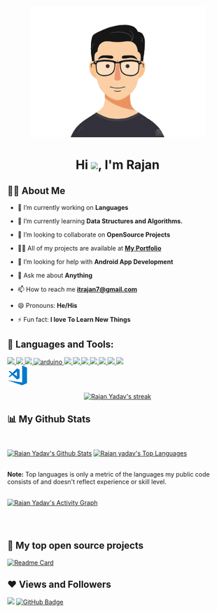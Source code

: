 <h1 align="center"><a href="#"><img width = "400px" height="auto" src="https://github.com/itrajan7/itrajan7/blob/main/11df2bc889722dab6946142dc9c701-unscreen.gif" height="auto"/></a></h1> 

<h1 align="center">Hi <img src="https://raw.githubusercontent.com/MartinHeinz/MartinHeinz/master/wave.gif" width="30px">, I'm Rajan</h1>
<h3 align="center"></h3>

## 🙋‍♂️ About Me

- 🔭 I’m currently working on **Languages**

- 🌱 I’m currently learning **Data Structures and Algorithms.**

- 👯 I’m looking to collaborate on **OpenSource Projects**

- 👨‍💻 All of my projects are available at **[My Portfolio](https://www.linkedin.com/in/itrajan7/)**

- 🤔 I’m looking for help with **Android App Development**

- 💬 Ask me about **Anything**

- 📫 How to reach me **itrajan7@gmail.com**

- 😄 Pronouns: **He/His**

- ⚡ Fun fact: **I love To Learn New Things**


## 🚀 Languages and Tools:

<p align="left"> 
  
   <a href="https://git-scm.com/" target="_blank"> <img src="https://img.icons8.com/color/48/000000/git.png"/> </a> 
  <a href="https://www.cprogramming.com" target="_blank"> <img src="https://img.icons8.com/color/48/4a90e2/c-programming.png"/> </a>
  <a href="https://www.w3schools.com/cpp/" target="_blank"> <img src="https://img.icons8.com/color/48/4a90e2/c-plus-plus-logo.png"/> </a>
  <a href="https://www.arduino.cc/" target="_blank"> <img src="https://cdn.worldvectorlogo.com/logos/arduino-1.svg" alt="arduino" width="45" height="45"/> </a> 
  <a href="https://www.w3.org/html/" target="_blank"> <img src="https://img.icons8.com/color/48/000000/html-5.png"/> </a> 
  <a href="https://www.w3schools.com/css/" target="_blank"> <img src="https://img.icons8.com/color/48/000000/css3.png"/> </a> 
  <a href="https://developer.mozilla.org/en-US/docs/Web/JavaScript" target="_blank"> <img src="https://img.icons8.com/color/48/000000/javascript.png"/> </a>
  <a href="https://wordpress.com" target="_blank"> <img src="https://img.icons8.com/color/48/000000/wordpress.png"/> </a> 
  <a href="https://www.python.org" target="_blank"> <img src="https://img.icons8.com/color/48/000000/python.png"/> </a> 
  <a href="https://www.java.com" target="_blank"> <img src="https://img.icons8.com/color/48/000000/java-coffee-cup-logo.png"/> </a>
  <a href="https://kotlinlang.org" target="_blank"> <img src="https://img.icons8.com/color/48/000000/kotlin.png"/> </a>  
  <a href="https://code.visualstudio.com" target="_blank"><img src="https://raw.githubusercontent.com/github/explore/80688e429a7d4ef2fca1e82350fe8e3517d3494d/topics/visual-studio-code/visual-studio-code.png" alt="vscode" height="45" width="45" /></a>
  
  
  
  <!--**
    <a href="https://reactjs.org/" target="_blank"> <img src="https://img.icons8.com/color/48/000000/react-native.png"/> </a>
    <a href="https://spring.io/projects/spring-boot" target="_blank"> <img src="https://img.icons8.com/color/48/000000/spring-logo.png"/> </a> 
    <a href="https://getbootstrap.com" target="_blank"> <img src="https://img.icons8.com/color/48/000000/bootstrap.png"/> </a> 
    <a style="padding-right:8px;" href="https://nodejs.org" target="_blank"> <img src="https://img.icons8.com/color/48/000000/nodejs.png"/> </a> 
    <a style="padding-right:8px;" href="https://www.mysql.com/" target="_blank"> <img src="https://img.icons8.com/fluent/50/000000/mysql-logo.png"/> </a>
    <a href="https://www.mongodb.com/" target="_blank"> <img src="https://raw.githubusercontent.com/devicons/devicon/master/icons/mongodb/mongodb-original-wordmark.svg"            alt="mongodb" width="48" height="48"/> </a> 
    <a href="https://firebase.google.com/" target="_blank"> <img src="https://img.icons8.com/color/48/000000/firebase.png"/> </a> 
    <a href="https://postman.com" target="_blank"> <img src="https://www.vectorlogo.zone/logos/getpostman/getpostman-icon.svg" alt="postman" width="45" height="45"/> </a>   
    <a href="https://www.jenkins.io" target="_blank"> <img src="https://www.vectorlogo.zone/logos/jenkins/jenkins-icon.svg" alt="jenkins" width="48" height="48"/> </a> 
    <a href="https://redux.js.org" target="_blank"> <img src="https://img.icons8.com/color/48/000000/redux.png"/> </a>
    <a href="https://expressjs.com" target="_blank"> <img src="https://raw.githubusercontent.com/devicons/devicon/master/icons/express/express-original-wordmark.svg"               alt="express" width="40" height="40"/> </a>
-->
</p>



<!--**[![React Badge](https://img.shields.io/badge/-React-61DBFB?style=for-the-badge&labelColor=black&logo=react&logoColor=61DBFB)](#)  [![Javascript Badge](https://img.shields.io/badge/-Javascript-F0DB4F?style=for-the-badge&labelColor=black&logo=javascript&logoColor=F0DB4F)](#) [![Typescript Badge](https://img.shields.io/badge/-Typescript-007acc?style=for-the-badge&labelColor=black&logo=typescript&logoColor=007acc)](#) [![Nodejs Badge](https://img.shields.io/badge/-Nodejs-3C873A?style=for-the-badge&labelColor=black&logo=node.js&logoColor=3C873A)](#) [![GraphQL Badge](https://img.shields.io/badge/-GraphQl-e535ab?style=for-the-badge&labelColor=black&logo=node.js&logoColor=e535ab)](#)
<br/>
-->




<p align="center">
    <a href="https://github.com/itrajan7/github-readme-streak-stats">
        <img title="🔥 Get streak stats for your profile at git.io/streak-stats" alt="Rajan Yadav's streak" src="https://github-readme-streak-stats.herokuapp.com/?user=itrajan7&theme=chartreuse-dark&hide_border=true&stroke=0000&background=060A0CD0"/>
    </a>
</p>


## 📊 My Github Stats

  <br/>
    <p align="left"> 
    <a href="https://github.com/itrajan7/github-readme-stats"><img alt="Rajan Yadav's Github Stats" src="https://github-readme-stats.vercel.app/api?username=itrajan7&show_icons=true&count_private=false&theme=chartreuse-dark&hide_border=true&bg_color=0D1117" /></a> 
  <a href="https://github.com/itrajan7/github-readme-stats"><img alt="Rajan yadav's Top Languages" src="https://github-readme-stats.vercel.app/api/top-langs/?username=itrajan7&langs_count=8&count_private=true&layout=compact&theme=chartreuse-dark&hide_border=true&bg_color=0D1117" /></a>
  </p>
  <br/>
  <b>Note:</b> Top languages is only a metric of the languages my public code consists of and doesn't reflect experience or skill level.


<br/>
<br/>

<a href="https://github.com/itrajan7/github-readme-activity-graph"><img alt="Rajan Yadav's Activity Graph" src="https://activity-graph.herokuapp.com/graph?username=itrajan7&bg_color=0D1117&color=5BCDEC&line=66ff66&point=FFFFFF&hide_border=true" /></a>

<br/>
<br/>


<!--
**## Connect with me:
<p align="left">
<a href = "https://www.linkedin.com/in/subham-raoniar/"><img src="https://img.icons8.com/fluent/48/000000/linkedin.png"/></a>
<a href = "https://twitter.com/subhamraoniar"><img src="https://img.icons8.com/fluent/48/000000/twitter.png"/></a>
<a href = "https://www.instagram.com/subhamraoniar/"><img src="https://img.icons8.com/fluent/48/000000/instagram-new.png"/></a>
<a href = "https://www.youtube.com/channel/UC-NXT1lYAOPa3lrgWXqvuHA"><img src="https://img.icons8.com/color/48/000000/youtube-play.png"/></a>
</p>
-->

## 📘 My top open source projects

[![Readme Card](https://github-readme-stats.vercel.app/api/pin/?username=itrajan7&theme=algolia&repo=Final_Year_Project_Calibre)](https://github.com/anuraghazra/github-readme-stats)



## ❤ Views and Followers

<a href="https://github.com/itrajan7/github-profile-views-counter"> <img src="https://komarev.com/ghpvc/?username=itrajan7"></a>
<a href="https://github.com/itrajan7?tab=followers"><img src="https://img.shields.io/github/followers/itrajan7?label=Followers&style=social" alt="GitHub Badge"></a>



<!--
**itrajan7/itrajan7** is a ✨ _special_ ✨ repository because its `README.md` (this file) appears on your GitHub profile.
-->
